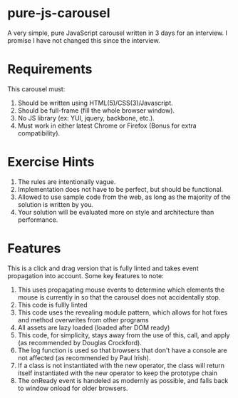 pure-js-carousel
================

A very simple, pure JavaScript carousel written in 3 days for an interview. I promise I have not changed this 
since the interview.

Requirements
============

This carousel must:

1. Should be written using HTML(5)/CSS(3)/Javascript.
2. Should be full-frame (fill the whole browser window).
3. No JS library (ex: YUI, jquery, backbone, etc.).
4. Must work in either latest Chrome or Firefox (Bonus for extra compatibility).

Exercise Hints
==============

1. The rules are intentionally vague.
2. Implementation does not have to be perfect, but should be functional.
3. Allowed to use sample code from the web, as long as the majority of the solution is written by you.
4. Your solution will be evaluated more on style and architecture than performance.

Features
========

This is a click and drag version that is fully linted and takes event propagation into account. Some key features to note:

1. This uses propagating mouse events to determine which elements the mouse is currently in so that the carousel does not accidentally stop.
2. This code is fullly linted
3. This code uses the revealing module pattern, which allows for hot fixes and method overwrites from other programs
4. All assets are lazy loaded (loaded after DOM ready)
5. This code, for simplicity, stays away from the use of this, call, and apply (as recommended by Douglas Crockford).
6. The log function is used so that browsers that don't have a console are not affected (as recommended by Paul Irish).
7. If a class is not instantiated with the new operator, the class will return itself instantiated with the new operator to keep the prototype chain
8. The onReady event is handeled as modernly as possible, and falls back to window onload for older browsers.
